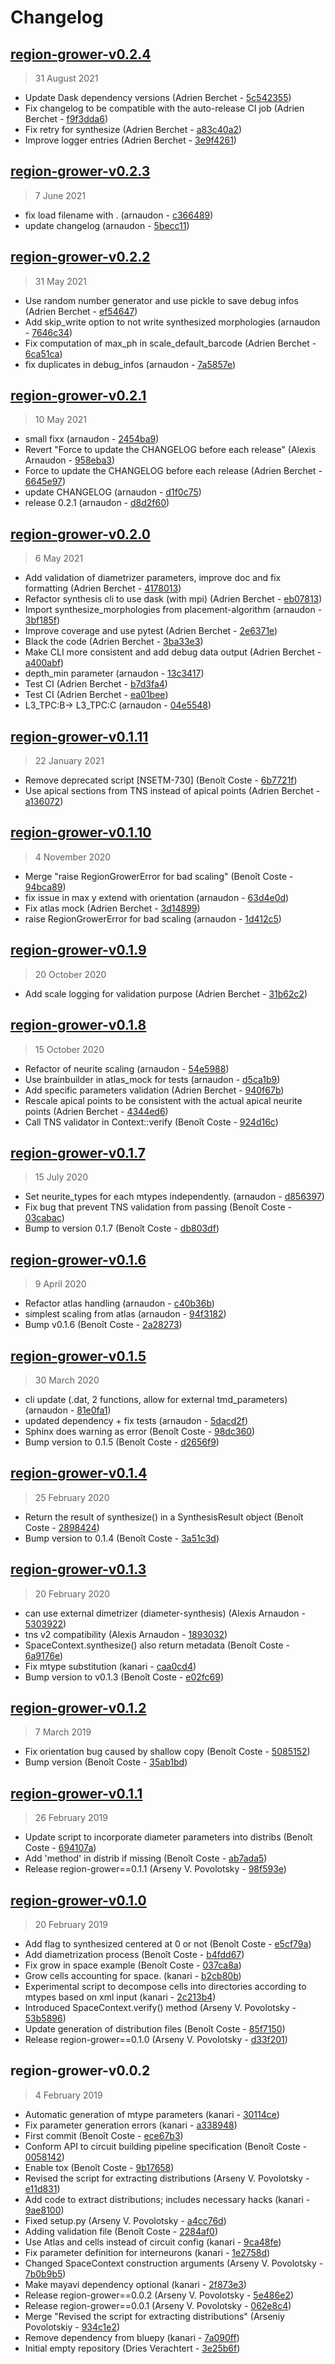 # Changelog

## [region-grower-v0.2.4](https://bbpgitlab.epfl.ch/neuromath/region-grower/compare/region-grower-v0.2.3...region-grower-v0.2.4)

> 31 August 2021

- Update Dask dependency versions (Adrien Berchet - [5c542355](https://bbpgitlab.epfl.ch/neuromath/region-grower/commit/5c5423554e3345dda3bb74b341fdaf7ea9e35b84))
- Fix changelog to be compatible with the auto-release CI job (Adrien Berchet - [f9f3dda6](https://bbpgitlab.epfl.ch/neuromath/region-grower/commit/f9f3dda6a523193dd67092be4100c3b7df07a910))
- Fix retry for synthesize (Adrien Berchet - [a83c40a2](https://bbpgitlab.epfl.ch/neuromath/region-grower/commit/a83c40a209f854eac8c8d5dbf62241f3c2142061))
- Improve logger entries (Adrien Berchet - [3e9f4261](https://bbpgitlab.epfl.ch/neuromath/region-grower/commit/3e9f42614deb299f8e2fa90e27f872bcc20189b3))

## [region-grower-v0.2.3](https://bbpgitlab.epfl.ch/neuromath/region-grower/compare/region-grower-v0.2.2...region-grower-v0.2.3)

> 7 June 2021

- fix load filename with . (arnaudon - [c366489](https://bbpgitlab.epfl.ch/neuromath/region-grower/commit/c3664899a60e0a031df51feba51ebfdb7298bcc5))
- update changelog (arnaudon - [5becc11](https://bbpgitlab.epfl.ch/neuromath/region-grower/commit/5becc11f8baea8144be1b5ebd37139a74921e64d))

## [region-grower-v0.2.2](https://bbpgitlab.epfl.ch/neuromath/region-grower/compare/region-grower-v0.2.1...region-grower-v0.2.2)

> 31 May 2021

- Use random number generator and use pickle to save debug infos (Adrien Berchet - [ef54647](https://bbpgitlab.epfl.ch/neuromath/region-grower/commit/ef54647845607fdfa29229f20c09e91c409c009b))
- Add skip_write option to not write synthesized morphologies (arnaudon - [7646c34](https://bbpgitlab.epfl.ch/neuromath/region-grower/commit/7646c34c70915e6757aa89fe1362d0d6f0271e05))
- Fix computation of max_ph in scale_default_barcode (Adrien Berchet - [6ca51ca](https://bbpgitlab.epfl.ch/neuromath/region-grower/commit/6ca51ca8428efc46f06cc875fcca1d4c0284e582))
- fix duplicates in debug_infos (arnaudon - [7a5857e](https://bbpgitlab.epfl.ch/neuromath/region-grower/commit/7a5857e6a6675589de18cf9bce8919f34ee24349))

## [region-grower-v0.2.1](https://bbpgitlab.epfl.ch/neuromath/region-grower/compare/region-grower-v0.2.0...region-grower-v0.2.1)

> 10 May 2021

- small fixx (arnaudon - [2454ba9](https://bbpgitlab.epfl.ch/neuromath/region-grower/commit/2454ba99baddb7e4655626083ec5c8ab5f9ed2c8))
- Revert "Force to update the CHANGELOG before each release" (Alexis Arnaudon - [958eba3](https://bbpgitlab.epfl.ch/neuromath/region-grower/commit/958eba335a250b0721235f5569aff556c2ac8303))
- Force to update the CHANGELOG before each release (Adrien Berchet - [6645e97](https://bbpgitlab.epfl.ch/neuromath/region-grower/commit/6645e977fbcfea8595265c4fc358773b58a67b84))
- update CHANGELOG (arnaudon - [d1f0c75](https://bbpgitlab.epfl.ch/neuromath/region-grower/commit/d1f0c7553be1b5403b02f818bd88b8157fd7748c))
- release 0.2.1 (arnaudon - [d8d2f60](https://bbpgitlab.epfl.ch/neuromath/region-grower/commit/d8d2f60ae493e2ec7b1efb09437dc1d20e1d94f1))

## [region-grower-v0.2.0](https://bbpgitlab.epfl.ch/neuromath/region-grower/compare/region-grower-v0.1.11...region-grower-v0.2.0)

> 6 May 2021

- Add validation of diametrizer parameters, improve doc and fix formatting (Adrien Berchet - [4178013](https://bbpgitlab.epfl.ch/neuromath/region-grower/commit/4178013b832547d42cf8f7551142aa9b88a93629))
- Refactor synthesis cli to use dask (with mpi) (Adrien Berchet - [eb07813](https://bbpgitlab.epfl.ch/neuromath/region-grower/commit/eb078135dc0f1921ec10f3c7a9f20fcf0f060728))
- Import synthesize_morphologies from placement-algorithm (arnaudon - [3bf185f](https://bbpgitlab.epfl.ch/neuromath/region-grower/commit/3bf185fa63cfa5ddc8548ab3aeb8265c4bd4c57f))
- Improve coverage and use pytest (Adrien Berchet - [2e6371e](https://bbpgitlab.epfl.ch/neuromath/region-grower/commit/2e6371ec3901a58abbe0b6aa366c5dcd8ecf2b57))
- Black the code (Adrien Berchet - [3ba33e3](https://bbpgitlab.epfl.ch/neuromath/region-grower/commit/3ba33e32e91e31d1e2943fcb9800b851b7fe2d70))
- Make CLI more consistent and add debug data output (Adrien Berchet - [a400abf](https://bbpgitlab.epfl.ch/neuromath/region-grower/commit/a400abfb6b6b5ba062d05b14aeb819dc8ae73a83))
- depth_min parameter (arnaudon - [13c3417](https://bbpgitlab.epfl.ch/neuromath/region-grower/commit/13c341796d6a85261b3323b20b5f2dac1a50c549))
- Test CI (Adrien Berchet - [b7d3fa4](https://bbpgitlab.epfl.ch/neuromath/region-grower/commit/b7d3fa432cd9dabf4c74a2b6527f3ef001238c57))
- Test CI (Adrien Berchet - [ea01bee](https://bbpgitlab.epfl.ch/neuromath/region-grower/commit/ea01bee3b5f168b75f9a85ea522f3bfe51462ea3))
- L3_TPC:B-&gt; L3_TPC:C (arnaudon - [04e5548](https://bbpgitlab.epfl.ch/neuromath/region-grower/commit/04e5548859cd83346c9b9e0a15b3b88d63898a6c))

## [region-grower-v0.1.11](https://bbpgitlab.epfl.ch/neuromath/region-grower/compare/region-grower-v0.1.10...region-grower-v0.1.11)

> 22 January 2021

- Remove deprecated script [NSETM-730] (Benoît Coste - [6b7721f](https://bbpgitlab.epfl.ch/neuromath/region-grower/commit/6b7721f890cfee4cafa3216c0c0837d5193258ee))
- Use apical sections from TNS instead of apical points (Adrien Berchet - [a136072](https://bbpgitlab.epfl.ch/neuromath/region-grower/commit/a136072dcc5780b18c1465b4a74beb6d8f4efcd3))

## [region-grower-v0.1.10](https://bbpgitlab.epfl.ch/neuromath/region-grower/compare/region-grower-v0.1.9...region-grower-v0.1.10)

> 4 November 2020

- Merge "raise RegionGrowerError for bad scaling" (Benoît Coste - [94bca89](https://bbpgitlab.epfl.ch/neuromath/region-grower/commit/94bca8922be0b70d1e665a2a6a89a3e6b67ff866))
- fix issue in max y extend with orientation (arnaudon - [63d4e0d](https://bbpgitlab.epfl.ch/neuromath/region-grower/commit/63d4e0d79066fd18ede74a1e4b06c2412fc68733))
- Fix atlas mock (Adrien Berchet - [3d14899](https://bbpgitlab.epfl.ch/neuromath/region-grower/commit/3d148995ef9afe4b82e45927eb138804a7888c41))
- raise RegionGrowerError for bad scaling (arnaudon - [1d412c5](https://bbpgitlab.epfl.ch/neuromath/region-grower/commit/1d412c5742959a587280f8cd21ec1c907a44aa4a))

## [region-grower-v0.1.9](https://bbpgitlab.epfl.ch/neuromath/region-grower/compare/region-grower-v0.1.8...region-grower-v0.1.9)

> 20 October 2020

- Add scale logging for validation purpose (Adrien Berchet - [31b62c2](https://bbpgitlab.epfl.ch/neuromath/region-grower/commit/31b62c2cf83518e76fcb9e78765136bcd386265c))

## [region-grower-v0.1.8](https://bbpgitlab.epfl.ch/neuromath/region-grower/compare/region-grower-v0.1.7...region-grower-v0.1.8)

> 15 October 2020

- Refactor of neurite scaling (arnaudon - [54e5988](https://bbpgitlab.epfl.ch/neuromath/region-grower/commit/54e59889c942761fdb0b35d9c777aa94b954b8ea))
- Use brainbuilder in atlas_mock for tests (arnaudon - [d5ca1b9](https://bbpgitlab.epfl.ch/neuromath/region-grower/commit/d5ca1b9e96e8911ccb9a6bb3c14c427a22ec1e7c))
- Add specific parameters validation (Adrien Berchet - [940f67b](https://bbpgitlab.epfl.ch/neuromath/region-grower/commit/940f67bb6688e69837cf1bfe8b7b16dc7ff1b41d))
- Rescale apical points to be consistent with the actual apical neurite points (Adrien Berchet - [4344ed6](https://bbpgitlab.epfl.ch/neuromath/region-grower/commit/4344ed606d0cf3df1088a549c95e56eb7d760ee1))
- Call TNS validator in Context::verify (Benoît Coste - [924d16c](https://bbpgitlab.epfl.ch/neuromath/region-grower/commit/924d16cb5255385568c33a352b175b3d6425559a))

## [region-grower-v0.1.7](https://bbpgitlab.epfl.ch/neuromath/region-grower/compare/region-grower-v0.1.6...region-grower-v0.1.7)

> 15 July 2020

- Set neurite_types for each mtypes independently. (arnaudon - [d856397](https://bbpgitlab.epfl.ch/neuromath/region-grower/commit/d8563973d8586cc5b1ecf40427c5b22ee92b468e))
- Fix bug that prevent TNS validation from passing (Benoît Coste - [03cabac](https://bbpgitlab.epfl.ch/neuromath/region-grower/commit/03cabacb7b645162905e86809c16870d56c03597))
- Bump to version 0.1.7 (Benoît Coste - [db803df](https://bbpgitlab.epfl.ch/neuromath/region-grower/commit/db803dfcf5f2f936bb59a2f768f8677aa211c82b))

## [region-grower-v0.1.6](https://bbpgitlab.epfl.ch/neuromath/region-grower/compare/region-grower-v0.1.5...region-grower-v0.1.6)

> 9 April 2020

- Refactor atlas handling (arnaudon - [c40b36b](https://bbpgitlab.epfl.ch/neuromath/region-grower/commit/c40b36b70b09e9a6fb07fabcd4dc62e632008595))
- simplest scaling from atlas (arnaudon - [94f3182](https://bbpgitlab.epfl.ch/neuromath/region-grower/commit/94f3182ef212d219d78da962e54a2077a05c4fa1))
- Bump v0.1.6 (Benoît Coste - [2a28273](https://bbpgitlab.epfl.ch/neuromath/region-grower/commit/2a282736bebc60ca7653930529e4c872fae4ecc5))

## [region-grower-v0.1.5](https://bbpgitlab.epfl.ch/neuromath/region-grower/compare/region-grower-v0.1.4...region-grower-v0.1.5)

> 30 March 2020

- cli update (.dat, 2 functions, allow for external tmd_parameters) (arnaudon - [81e0fa1](https://bbpgitlab.epfl.ch/neuromath/region-grower/commit/81e0fa1fa7b40c3b8124fa91c7277643c6e2e796))
- updated dependency + fix tests (arnaudon - [5dacd2f](https://bbpgitlab.epfl.ch/neuromath/region-grower/commit/5dacd2f54510a45f117f0cf1acfdddacc6f1e1ae))
- Sphinx does warning as error (Benoît Coste - [98dc360](https://bbpgitlab.epfl.ch/neuromath/region-grower/commit/98dc36051be3b54064a60132903e4040444677b0))
- Bump version to 0.1.5 (Benoît Coste - [d2656f9](https://bbpgitlab.epfl.ch/neuromath/region-grower/commit/d2656f9929d57efe41eff3b38f75091e02d8fc45))

## [region-grower-v0.1.4](https://bbpgitlab.epfl.ch/neuromath/region-grower/compare/region-grower-v0.1.3...region-grower-v0.1.4)

> 25 February 2020

- Return the result of synthesize() in a SynthesisResult object (Benoît Coste - [2898424](https://bbpgitlab.epfl.ch/neuromath/region-grower/commit/2898424d5bfcb0eb0b3719c301d3e1fe20bba3d2))
- Bump version to 0.1.4 (Benoît Coste - [3a51c3d](https://bbpgitlab.epfl.ch/neuromath/region-grower/commit/3a51c3d31990112e0b5a1981b2d28348ebcff210))

## [region-grower-v0.1.3](https://bbpgitlab.epfl.ch/neuromath/region-grower/compare/region-grower-v0.1.2...region-grower-v0.1.3)

> 20 February 2020

- can use external dimetrizer (diameter-synthesis) (Alexis Arnaudon - [5303922](https://bbpgitlab.epfl.ch/neuromath/region-grower/commit/5303922e724f39c97c5fc6badfd816620f26a250))
- tns v2 compatibility (Alexis Arnaudon - [1893032](https://bbpgitlab.epfl.ch/neuromath/region-grower/commit/1893032a2ed875cde0afe45e0aca3216c074832d))
- SpaceContext.synthesize() also return metadata (Benoît Coste - [6a9176e](https://bbpgitlab.epfl.ch/neuromath/region-grower/commit/6a9176eeb8e048741f2c182666301ec6a3262d1a))
- Fix mtype substitution (kanari - [caa0cd4](https://bbpgitlab.epfl.ch/neuromath/region-grower/commit/caa0cd4a863c4a444e43b72c34b96cd6456053da))
- Bump version to v0.1.3 (Benoît Coste - [e02fc69](https://bbpgitlab.epfl.ch/neuromath/region-grower/commit/e02fc6908f72694e2988a6bf0653541e36928278))

## [region-grower-v0.1.2](https://bbpgitlab.epfl.ch/neuromath/region-grower/compare/region-grower-v0.1.1...region-grower-v0.1.2)

> 7 March 2019

- Fix orientation bug caused by shallow copy (Benoît Coste - [5085152](https://bbpgitlab.epfl.ch/neuromath/region-grower/commit/508515248bb0c78ba45efdcb507fea2fffd8bfdd))
- Bump version (Benoît Coste - [35ab1bd](https://bbpgitlab.epfl.ch/neuromath/region-grower/commit/35ab1bd8efac9e987c78ce31cb38f59e185f1ba8))

## [region-grower-v0.1.1](https://bbpgitlab.epfl.ch/neuromath/region-grower/compare/region-grower-v0.1.0...region-grower-v0.1.1)

> 26 February 2019

- Update script to incorporate diameter parameters into distribs (Benoît Coste - [694107a](https://bbpgitlab.epfl.ch/neuromath/region-grower/commit/694107a0536f89087884616d5b0d139971e0a1c1))
- Add 'method' in distrib if missing (Benoît Coste - [ab7ada5](https://bbpgitlab.epfl.ch/neuromath/region-grower/commit/ab7ada55bbde4de92fad0361e458c0975b2d0365))
- Release region-grower==0.1.1 (Arseny V. Povolotsky - [98f593e](https://bbpgitlab.epfl.ch/neuromath/region-grower/commit/98f593e11942863cc4634dc890614df68eaa34c0))

## [region-grower-v0.1.0](https://bbpgitlab.epfl.ch/neuromath/region-grower/compare/region-grower-v0.0.2...region-grower-v0.1.0)

> 20 February 2019

- Add flag to synthesized centered at 0 or not (Benoît Coste - [e5cf79a](https://bbpgitlab.epfl.ch/neuromath/region-grower/commit/e5cf79a92888a09a23542b939681052e2acc5e1e))
- Add diametrization process (Benoît Coste - [b4fdd67](https://bbpgitlab.epfl.ch/neuromath/region-grower/commit/b4fdd671e3fef0c02387e7f4589b6285ea11df19))
- Fix grow in space example (Benoît Coste - [037ca8a](https://bbpgitlab.epfl.ch/neuromath/region-grower/commit/037ca8a81f80835c8064e61408c9cb3859052e00))
- Grow cells accounting for space. (kanari - [b2cb80b](https://bbpgitlab.epfl.ch/neuromath/region-grower/commit/b2cb80bde485354f0f1b73b9aa421da3d0137c8d))
- Experimental script to decompose cells into directories according to mtypes based on xml input (kanari - [2c213b4](https://bbpgitlab.epfl.ch/neuromath/region-grower/commit/2c213b4246719936bd136934c6f4685ec25faf3f))
- Introduced SpaceContext.verify() method (Arseny V. Povolotsky - [53b5896](https://bbpgitlab.epfl.ch/neuromath/region-grower/commit/53b5896134285c47e62aed575eb677eb3e90d731))
- Update generation of distribution files (Benoît Coste - [85f7150](https://bbpgitlab.epfl.ch/neuromath/region-grower/commit/85f7150f60f9a16df4c996f80102bc10b958689d))
- Release region-grower==0.1.0 (Arseny V. Povolotsky - [d33f201](https://bbpgitlab.epfl.ch/neuromath/region-grower/commit/d33f2015179c564ac5ec7446bb8151e6f86c97a5))

## region-grower-v0.0.2

> 4 February 2019

- Automatic generation of mtype parameters (kanari - [30114ce](https://bbpgitlab.epfl.ch/neuromath/region-grower/commit/30114ce7da9eee96efdfd72b4c72b254f2373a05))
- Fix parameter generation errors (kanari - [a338948](https://bbpgitlab.epfl.ch/neuromath/region-grower/commit/a3389484a173f9e4fc0b4765c57616eb778282d9))
- First commit (Benoît Coste - [ece67b3](https://bbpgitlab.epfl.ch/neuromath/region-grower/commit/ece67b321e4412c05e8694d73bd1ffee47a69772))
- Conform API to circuit building pipeline specification (Benoît Coste - [0058142](https://bbpgitlab.epfl.ch/neuromath/region-grower/commit/00581429aa3779b39a4e0fd894c757282372da83))
- Enable tox (Benoît Coste - [9b17658](https://bbpgitlab.epfl.ch/neuromath/region-grower/commit/9b17658e7b5c2b4a340879dfd997ddb00c513e34))
- Revised the script for extracting distributions (Arseny V. Povolotsky - [e11d831](https://bbpgitlab.epfl.ch/neuromath/region-grower/commit/e11d831eb13f0473316e524ea63c2b604a9ff6b6))
- Add code to extract distributions; includes necessary hacks (kanari - [9ae8100](https://bbpgitlab.epfl.ch/neuromath/region-grower/commit/9ae8100104f6607e3efbfcaef6aef790d3cc0bd4))
- Fixed setup.py (Arseny V. Povolotsky - [a4cc76d](https://bbpgitlab.epfl.ch/neuromath/region-grower/commit/a4cc76df4bc6b5f7356b771ef0c2a36e06d7c90c))
- Adding validation file (Benoît Coste - [2284af0](https://bbpgitlab.epfl.ch/neuromath/region-grower/commit/2284af0524ed08c4aeb8bbb66207b3f7964aeec0))
- Use Atlas and cells instead of circuit config (kanari - [9ca48fe](https://bbpgitlab.epfl.ch/neuromath/region-grower/commit/9ca48fe29a7b9b25a0219f566ccf24c71d796546))
- Fix parameter definition for interneurons (kanari - [1e2758d](https://bbpgitlab.epfl.ch/neuromath/region-grower/commit/1e2758d4c8395f4c75c5126f832b5c7373fe109b))
- Changed SpaceContext construction arguments (Arseny V. Povolotsky - [7b0b9b5](https://bbpgitlab.epfl.ch/neuromath/region-grower/commit/7b0b9b51ccdaac8d87f97e864473827de1f75370))
- Make mayavi dependency optional (kanari - [2f873e3](https://bbpgitlab.epfl.ch/neuromath/region-grower/commit/2f873e367edfad857b2815d2aba23e2d69774b85))
- Release region-grower==0.0.2 (Arseny V. Povolotsky - [5e486e2](https://bbpgitlab.epfl.ch/neuromath/region-grower/commit/5e486e26eccc474e76ba224f844cee806f092d40))
- Release region-grower==0.0.1 (Arseny V. Povolotsky - [062e8c4](https://bbpgitlab.epfl.ch/neuromath/region-grower/commit/062e8c47e7df4918723b39ee86592d09931387c3))
- Merge "Revised the script for extracting distributions" (Arseniy Povolotskiy - [934c1e2](https://bbpgitlab.epfl.ch/neuromath/region-grower/commit/934c1e2472b14511972fa62fef52bc9ea55c4900))
- Remove dependency from bluepy (kanari - [7a090ff](https://bbpgitlab.epfl.ch/neuromath/region-grower/commit/7a090fffa50188056db6270fef3839f9e86275b7))
- Initial empty repository (Dries Verachtert - [3e25b6f](https://bbpgitlab.epfl.ch/neuromath/region-grower/commit/3e25b6fdf88c05e95ac9397128cf99bf2cd069be))
